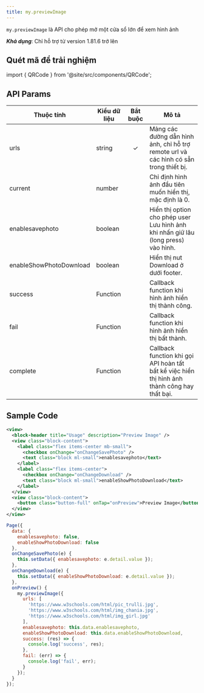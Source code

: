 ```yaml
---
title: my.previewImage
---
```


`my.previewImage` là API cho phép mở một cửa sổ lớn để xem hình ảnh

***Khả dụng***: Chỉ hỗ trợ từ version 1.81.6 trở lên

## Quét mã để trải nghiệm

import { QRCode } from '@site/src/components/QRCode';

<QRCode page="pages/api/preview-image/index" />

## API Params

| Thuộc tính              | Kiểu dữ liệu | Bắt buộc | Mô tả                                                                                         |
| ----------------------- | ------------ | :------: | --------------------------------------------------------------------------------------------- |
| urls                    | string       |    ✓     | Mảng các đường dẫn hình ảnh, chỉ hỗ trợ remote url và các hình có sẵn trong thiết bị.         |
| current                 | number       |          | Chỉ định hình ảnh đầu tiên muốn hiển thị, mặc định là 0.                                      |
| enablesavephoto         | boolean      |          | Hiển thị option cho phép user Lưu hình ảnh khi nhấn giữ lâu (long press) vào hình.            |
| enableShowPhotoDownload | boolean      |          | Hiển thị nut Download ở dưới footer.                                                          |
| success                 | Function     |          | Callback function khi hình ảnh hiển thị thành công.                                           |
| fail                    | Function     |          | Callback function khi hình ảnh hiển thị bất thành.                                            |
| complete                | Function     |          | Callback function khi gọi API hoàn tất bất kể việc hiển thị hình ảnh thành công hay thất bại. |

## Sample Code

```xml title=index.txml
<view>
  <block-header title="Usage" description="Preview Image" />
  <view class="block-content">
    <label class="flex items-center mb-small">
      <checkbox onChange="onChangeSavePhoto" />
      <text class="block ml-small">enablesavephoto</text>
    </label>
    <label class="flex items-center">
      <checkbox onChange="onChangeDownload" />
      <text class="block ml-small">enableShowPhotoDownload</text>
    </label>
  </view>
  <view class="block-content">
    <button class="button-full" onTap="onPreview">Preview Image</button>
  </view>
</view>
```

```js title=index.js
Page({
  data: {
    enablesavephoto: false,
    enableShowPhotoDownload: false
  },
  onChangeSavePhoto(e) {
    this.setData({ enablesavephoto: e.detail.value });
  },
  onChangeDownload(e) {
    this.setData({ enableShowPhotoDownload: e.detail.value });
  },
  onPreview() {
    my.previewImage({
      urls: [
        'https://www.w3schools.com/html/pic_trulli.jpg',
        'https://www.w3schools.com/html/img_chania.jpg',
        'https://www.w3schools.com/html/img_girl.jpg'
      ],
      enablesavephoto: this.data.enablesavephoto,
      enableShowPhotoDownload: this.data.enableShowPhotoDownload,
      success: (res) => {
        console.log('success', res);
      },
      fail: (err) => {
        console.log('fail', err);
      }
    });
  }
});
```
